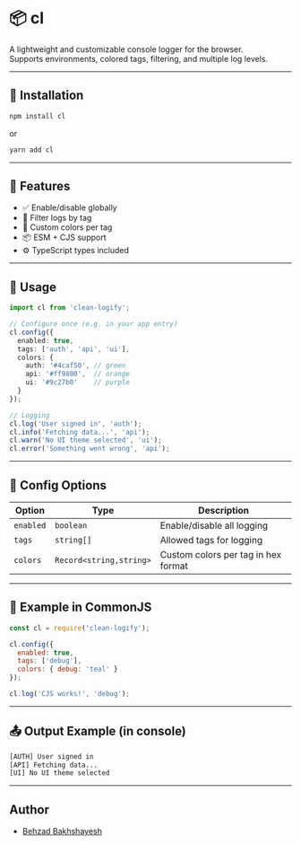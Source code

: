 
# 📦 cl

A lightweight and customizable console logger for the browser.  
Supports environments, colored tags, filtering, and multiple log levels.

---

## 🚀 Installation

```bash
npm install cl
```

or

```bash
yarn add cl
```

---

## 📌 Features

- ✅ Enable/disable globally
- 🎯 Filter logs by tag
- 🎨 Custom colors per tag
- 📦 ESM + CJS support
- ⚙️ TypeScript types included

---

## 🧠 Usage

```ts
import cl from 'clean-logify';

// Configure once (e.g. in your app entry)
cl.config({
  enabled: true,
  tags: ['auth', 'api', 'ui'],
  colors: {
    auth: '#4caf50', // green
    api: '#ff9800',  // orange
    ui: '#9c27b0'    // purple
  }
});

// Logging
cl.log('User signed in', 'auth');
cl.info('Fetching data...', 'api');
cl.warn('No UI theme selected', 'ui');
cl.error('Something went wrong', 'api');
```

---

## 📁 Config Options

| Option    | Type                    | Description                          |
|-----------|-------------------------|--------------------------------------|
| `enabled` | `boolean`               | Enable/disable all logging           |
| `tags`    | `string[]`              | Allowed tags for logging             |
| `colors`  | `Record<string,string>` | Custom colors per tag in hex format  |

---

## 🔧 Example in CommonJS

```js
const cl = require('clean-logify');

cl.config({
  enabled: true,
  tags: ['debug'],
  colors: { debug: 'teal' }
});

cl.log('CJS works!', 'debug');
```

---

## 📤 Output Example (in console)

```bash
[AUTH] User signed in
[API] Fetching data...
[UI] No UI theme selected
```

---


## Author

- [Behzad Bakhshayesh](https://github.com/behzadbakhshayesh)
